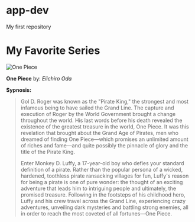 # app-dev
My first repository

# My Favorite Series 
![One Piece](https://github.com/Ryojaa/app-dev/assets/133957954/4ed01aaf-a909-42f0-8b7e-436fb8348adc)

**One Piece** by: *Eiichiro Oda*

**Sypnosis:**
> Gol D. Roger was known as the "Pirate King," the strongest and most infamous being to have sailed the Grand Line. The capture and execution of Roger by the World Government brought a change throughout the world. His last words before his death revealed the existence of the greatest treasure in the world, One Piece. It was this revelation that brought about the Grand Age of Pirates, men who dreamed of finding One Piece—which promises an unlimited amount of riches and fame—and quite possibly the pinnacle of glory and the title of the Pirate King.
>
>Enter Monkey D. Luffy, a 17-year-old boy who defies your standard definition of a pirate. Rather than the popular persona of a wicked, hardened, toothless pirate ransacking villages for fun, Luffy's reason for being a pirate is one of pure wonder: the thought of an exciting adventure that leads him to intriguing people and ultimately, the promised treasure. Following in the footsteps of his childhood hero, Luffy and his crew travel across the Grand Line, experiencing crazy adventures, unveiling dark mysteries and battling strong enemies, all in order to reach the most coveted of all fortunes—One Piece.
